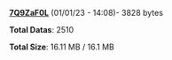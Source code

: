 [**7Q9ZaF0L**](/data/7Q9ZaF0L.txt) (01/01/23 - 14:08)- 3828 bytes

**Total Datas**: 2510

**Total Size**: 16.11 MB / 16.1 MB